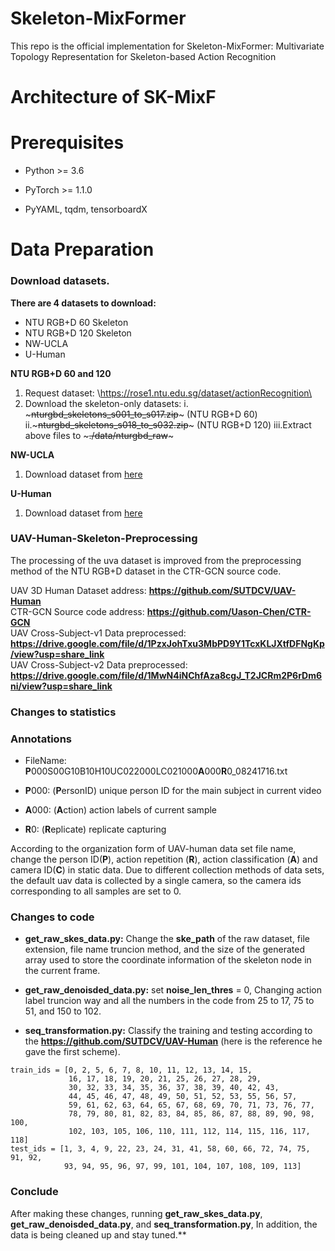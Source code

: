 # Skeleton-MixFormer
This repo is the official implementation for Skeleton-MixFormer: Multivariate Topology Representation for Skeleton-based Action Recognition

# Architecture of SK-MixF







# Prerequisites

+ Python >= 3.6

+ PyTorch >= 1.1.0

+ PyYAML, tqdm, tensorboardX

# Data Preparation

### Download datasets.

**There are 4 datasets to download:**
+ NTU RGB+D 60 Skeleton
+ NTU RGB+D 120 Skeleton
+ NW-UCLA
+ U-Human

**NTU RGB+D 60 and 120**

1. Request dataset: \https://rose1.ntu.edu.sg/dataset/actionRecognition\
2. Download the skeleton-only datasets:
    i. ~~~nturgbd_skeletons_s001_to_s017.zip~~~ (NTU RGB+D 60)
    ii.~~~nturgbd_skeletons_s018_to_s032.zip~~~ (NTU RGB+D 120)
    iii.Extract above files to ~~~./data/nturgbd_raw~~~

**NW-UCLA**

1. Download dataset from [here](https://drive.google.com/file/d/1wWhgqMEQlrCKcJHu6W72Zk_iloS7_JJw/view?usp=share_link)

**U-Human**

1. Download dataset from [here](https://sutdcv.github.io/uav-human-web/)

### UAV-Human-Skeleton-Preprocessing
The processing of the uva dataset is improved from the preprocessing method of the NTU RGB+D dataset in the CTR-GCN source code.  

UAV 3D Human Dataset address: **https://github.com/SUTDCV/UAV-Human**  
CTR-GCN Source code address: **https://github.com/Uason-Chen/CTR-GCN**  
UAV Cross-Subject-v1 Data preprocessed: **https://drive.google.com/file/d/1PzxJohTxu3MbPD9Y1TcxKLJXtfDFNgKp/view?usp=share_link**  
UAV Cross-Subject-v2 Data preprocessed: **https://drive.google.com/file/d/1MwN4iNChfAza8cgJ_T2JCRm2P6rDm6ni/view?usp=share_link**

### Changes to statistics  
### Annotations  

* FileName: **P**000S00G10B10H10UC022000LC021000**A**000**R**0_08241716.txt  

- **P**000: (**P**ersonID) unique person ID for the main subject in current video

+ **A**000: (**A**ction) action labels of current sample  

+ **R**0: (**R**eplicate) replicate capturing  

According to the organization form of UAV-human data set file name, change the person ID(**P**), action repetition (**R**), action classification (**A**) and camera ID(**C**) in static data. Due to different collection methods of data sets, the default uav data is collected by a single camera, so the camera ids corresponding to all samples are set to 0.

### Changes to code 

+ **get_raw_skes_data.py:** Change the **ske_path** of the raw dataset, file extension, file name truncion method, and the size of the generated array used to store the coordinate information of the skeleton node in the current frame.

+ **get_raw_denoisded_data.py:** set **noise_len_thres** = 0, Changing action label truncion way and all the numbers in the code from 25 to 17, 75 to 51, and 150 to 102. 

+ **seq_transformation.py:** Classify the training and testing according to the **https://github.com/SUTDCV/UAV-Human** (here is the reference he gave the first scheme).
~~~
train_ids = [0, 2, 5, 6, 7, 8, 10, 11, 12, 13, 14, 15, 
             16, 17, 18, 19, 20, 21, 25, 26, 27, 28, 29, 
             30, 32, 33, 34, 35, 36, 37, 38, 39, 40, 42, 43, 
             44, 45, 46, 47, 48, 49, 50, 51, 52, 53, 55, 56, 57, 
             59, 61, 62, 63, 64, 65, 67, 68, 69, 70, 71, 73, 76, 77,
             78, 79, 80, 81, 82, 83, 84, 85, 86, 87, 88, 89, 90, 98, 100, 
             102, 103, 105, 106, 110, 111, 112, 114, 115, 116, 117, 118]
test_ids = [1, 3, 4, 9, 22, 23, 24, 31, 41, 58, 60, 66, 72, 74, 75, 91, 92, 
            93, 94, 95, 96, 97, 99, 101, 104, 107, 108, 109, 113]
~~~
### Conclude
After making these changes, running **get_raw_skes_data.py**, **get_raw_denoisded_data.py**, and **seq_transformation.py**, In addition, the data is being cleaned up and stay tuned.**
